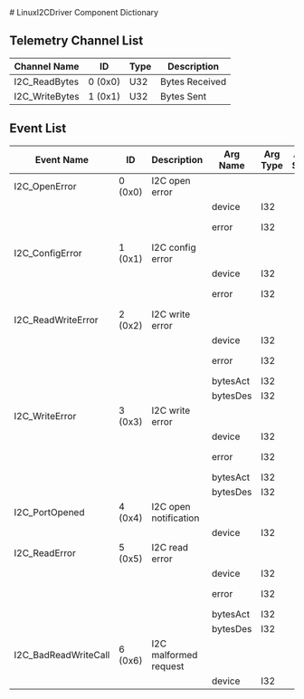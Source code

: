 <title>LinuxI2CDriver Component Dictionary</title>
# LinuxI2CDriver Component Dictionary


## Telemetry Channel List

|Channel Name|ID|Type|Description|
|---|---|---|---|
|I2C_ReadBytes|0 (0x0)|U32|Bytes Received|
|I2C_WriteBytes|1 (0x1)|U32|Bytes Sent|

## Event List

|Event Name|ID|Description|Arg Name|Arg Type|Arg Size|Description
|---|---|---|---|---|---|---|
|I2C_OpenError|0 (0x0)|I2C open error| | | | |
| | | |device|I32||The device|    
| | | |error|I32||The error code|    
|I2C_ConfigError|1 (0x1)|I2C config error| | | | |
| | | |device|I32||The device|    
| | | |error|I32||The error code|    
|I2C_ReadWriteError|2 (0x2)|I2C write error| | | | |
| | | |device|I32||The device|    
| | | |error|I32||The error code|    
| | | |bytesAct|I32|||    
| | | |bytesDes|I32|||    
|I2C_WriteError|3 (0x3)|I2C write error| | | | |
| | | |device|I32||The device|    
| | | |error|I32||The error code|    
| | | |bytesAct|I32|||    
| | | |bytesDes|I32|||    
|I2C_PortOpened|4 (0x4)|I2C open notification| | | | |
| | | |device|I32||The device|    
|I2C_ReadError|5 (0x5)|I2C read error| | | | |
| | | |device|I32||The device|    
| | | |error|I32||The error code|    
| | | |bytesAct|I32|||    
| | | |bytesDes|I32|||    
|I2C_BadReadWriteCall|6 (0x6)|I2C malformed request| | | | |
| | | |device|I32||The device|    
